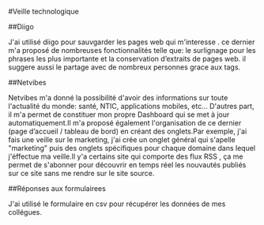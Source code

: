 #Veille technologique

##Diigo

J'ai utilisé diigo pour sauvgarder les pages web qui m'interesse . ce dernier m'a proposé de nombreuses fonctionnalités telle que: le surlignage pour les phrases les plus importante et la conservation d’extraits de pages web.
il suggere aussi le partage avec de nombreux personnes grace aux tags. 

##Netvibes

Netvibes m'a donné la possibilité d'avoir des informations sur toute l'actualité du monde: santé, NTIC, applications mobiles, etc...
D'autres part, il m'a permet de constituer mon propre Dashboard qui se met à jour automatiquement.Il m'a proposé également l'organisation de ce dernier (page d’accueil / tableau de bord) en créant des onglets.Par exemple, j'ai fais une  veille sur le marketing, j'ai crée un onglet général qui s'apelle "marketing" puis des onglets spécifiques pour chaque domaine dans lequel j'éffectue ma veille.Il y'a certains site qui comporte des flux RSS , ça me permet de s'abonner  pour découvrir en temps réel les nouvautés publiés sur ce site sans me rendre sur le site source.

##Réponses aux formulairees

J'ai utilisé le formulaire en csv pour récupérer les données de mes collégues.
